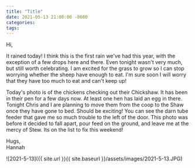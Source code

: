 ```yaml
---
title: "Title"
date: 2021-05-13 21:00:00 -0600
categories:
tags:
---
```


Hi,

It rained today! I think this is the first rain we've had this year, with the exception of a few drops here and there. Even tonight wasn't very much, but still worth celebrating. I am excited for the grass to grow so I can stop worrying whether the sheep have enough to eat. I'm sure soon I will worry that they have too much to eat and can't keep up!

Today's photo is of the chickens checking out their Chickshaw. It has been in their pen for a few days now. At least one hen has laid an egg in there. Tonight Chris and I are planning to move them from the coop to the Shaw once they have gone to bed. Should be exciting! You can see the darn tube feeder that gave me so much trouble to the left of the door. This photo was before it decided to fall apart, pour feed on the ground, and leave me at the mercy of Stew. Its on the list to fix this weekend!

Hugs,<br />
Hannah

![2021-5-13]({{ site.url }}{{ site.baseurl }}/assets/images/2021-5-13.JPG)
